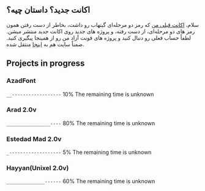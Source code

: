 ## اکانت جدید؟ داستان چیه؟
سلام،  <a href="https://github.com/MDarvishi5124/Arad/">اکانت قبلی من</a> که رمز دو مرحله‌ای گیتهاب رو داشت، بخاطر از دست رفتن همون رمز های دو مرحله‌ای، از دست رفته، و پروژه های جدید روی اکانت جدید منتشر میشن. لطفاً حساب فعلی رو دنبال کنید و پروژه های فونت آزاد من رو از همینجا پیگیری کنید. ضمناً سایت هم به <a href="https://mdarvishii.github.io/">اینجا</a> منتقل شده.

## Projects in progress

### AzadFont
<code>__------------------</code> 10% The remaining time is unknown

### Arad 2.0v
<code>________________----</code> 80% The remaining time is unknown

### Estedad Mad 2.0v
<code>_-------------------</code> 5% The remaining time is unknown

### Hayyan(Unixel 2.0v)
<code>______________------</code> 60% The remaining time is unknown
